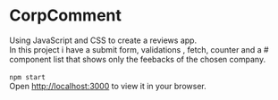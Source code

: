 # CorpComment
Using JavaScript and CSS to create a reviews app.<br>
In this project i have a submit form, validations , fetch, counter and a # component list that shows only the feebacks of the chosen company.<br>
<br>
`npm start`<br>
Open [http://localhost:3000](http://localhost:3000) to view it in your browser.
